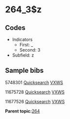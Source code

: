 # 264\_3$z

## Codes

-   Indicators
    -   First: \_
    -   Second: 3
-   Subfield: z

## Sample bibs

5748301 [Quicksearch](https://search.library.yale.edu/catalog/5748301) [VXWS](http://prodorbis.library.yale.edu:7014/vxws/GetHoldingsService?bibId=5748301)

11675728 [Quicksearch](https://search.library.yale.edu/catalog/11675728) [VXWS](http://prodorbis.library.yale.edu:7014/vxws/GetHoldingsService?bibId=11675728)

11677526 [Quicksearch](https://search.library.yale.edu/catalog/11677526) [VXWS](http://prodorbis.library.yale.edu:7014/vxws/GetHoldingsService?bibId=11677526)

**Parent topic:**[264](../../tags/264/264.md)

